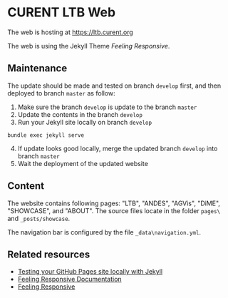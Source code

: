 # CURENT LTB Web

The web is hosting at https://ltb.curent.org

The web is using the Jekyll Theme *Feeling Responsive*.

## Maintenance

The update should be made and tested on branch ``develop`` first, and then deployed to branch ``master`` as follow:

1. Make sure the branch ``develop`` is update to the branch ``master``
2. Update the contents in the branch ``develop``
3. Run your Jekyll site locally on branch ``develop``

```
bundle exec jekyll serve
```

4. If update looks good locally, merge the updated branch ``develop`` into branch ``master``
5. Wait the deployment of the updated website

## Content

The website contains following pages: "LTB", "ANDES", "AGVis", "DiME", "SHOWCASE", and "ABOUT".
The source files locate in the folder ``pages\`` and ``_posts/showcase``.

The navigation bar is configured by the file ``_data\navigation.yml``.

## Related resources

- [Testing your GitHub Pages site locally with Jekyll](https://docs.github.com/en/pages/setting-up-a-github-pages-site-with-jekyll/testing-your-github-pages-site-locally-with-jekyll)
- [Feeling Responsive Documentation](https://phlow.github.io/feeling-responsive/documentation/)
- [Feeling Responsive](http://phlow.github.io/feeling-responsive/)
